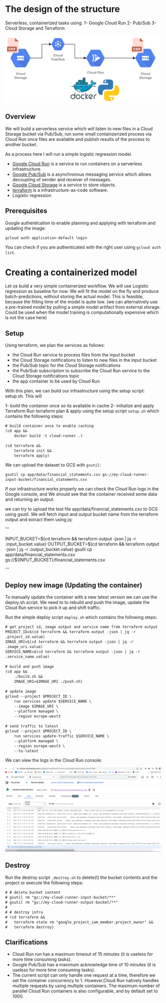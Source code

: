 # The design of the structure
Serverless, containerized tasks using:
1- Google Cloud Run
2- Pub/Sub
3-Cloud Storage and Terraform

<p align="center">
  <img src="architecture.png" />
</p>

## Overview


We will build a serverless service which will listen to new files in a Cloud Storage bucket via Pub/Sub, run some small containzerized process via Cloud Run once files are available and publish results of the process to another bucket.

As a process here I will run a simple logistic regression model.

- [Google Cloud Run](https://cloud.google.com/run) is a service to run containers on a serverless infrastructure.
- [Google Pub/Sub](https://cloud.google.com/pubsub/architecture) is a asynchronous messaging service which allows decoupling of sender and receiver of messages.
- [Google Cloud Storage](https://cloud.google.com/storage) is a service to store objects.
- [terraform](https://www.terraform.io/) is a infrastructure-as-code software.
- Logistic regression


## Prerequisites

Google authentication to enable planning and applying with terraform and updating the image:

```
gcloud auth application-default login
```

You can check if you are authenticated with the right user using `gcloud auth list`.

# Creating a containerized model
Let us build a very simple containerized workflow. We will use Logistic regression as baseline for now. We will fit the model on the fly and produce batch-predictions, without storing the actual model. This is feasible, because the fitting time of the model is quite low. 
(we can alternatively use a pre-trained model by pulling a simple model artifact from external storage. Could be used when the model training is computationally expensive which is not the case here)

## Setup

Using terraform, we plan the services as follows:

- the Cloud Run service to process files from the input bucket
- the Cloud Storage notifications to listen to new files in the input bucket
- the Pub/Sub topic for the Cloud Storage notifications
- the Pub/Sub subscription to subscribe the Cloud Run service to the Cloud Storage notifications topic
- the app container to be used by Cloud Run

With this plan, we can build our infrastructure using the setup script: setup.sh. This will

1- build the container once so its available in cache
2- initialize and apply Terraform
Run terraform plan & apply using the setup script `setup.sh` which contains the following steps:

```
# build container once to enable caching
(cd app && 
	docker build -t cloud-runner .)

(cd terraform && 
	terraform init && 
	terraform apply)
```


We can upload the dataset to GCS with `gsutil`:

```
gsutil cp app/data/financial_statements.csv gs://my-cloud-runner-input-bucket/financial_statements.csv
```

If our infrastructure works properly we can check the Cloud Run logs in the Google console, and We should see that the container received some data and returning an output.

we can try to upload the test file app/data/financial_statements.csv to GCS using gsutil. We will fetch input and output bucket name from the terraform output and extract them using jq:

'''

INPUT_BUCKET=$(cd terraform && terraform output -json | jq -r .input_bucket.value)
OUTPUT_BUCKET=$(cd terraform && terraform output -json | jq -r .output_bucket.value)
gsutil cp app/data/financial_statements.csv gs://${INPUT_BUCKET}/financial_statements.csv

'''
## Deploy new image (Updating the container)

To manually update the container with a new latest version we can use the deploy.sh script. We need to to rebuild and push the image, update the Cloud Run service to pick it up and shift traffic.

Run the simple deploy script `deploy.sh` which contains the following steps:

```
# get project id, image output and service name from terraform output
PROJECT_ID=$(cd terraform && terraform output -json | jq -r .project_id.value)
IMAGE_URI=$(cd terraform && terraform output -json | jq -r .image_uri.value)
SERVICE_NAME=$(cd terraform && terraform output -json | jq -r .service_name.value)

# build and push image
(cd app && 
	./build.sh && 
	IMAGE_URI=$IMAGE_URI ./push.sh)

# update image
gcloud --project $PROJECT_ID \
	run services update $SERVICE_NAME \
	--image $IMAGE_URI \
	--platform managed \
	--region europe-west3

# send traffic to latest
gcloud --project $PROJECT_ID \
	run services update-traffic $SERVICE_NAME \
	--platform managed \
	--region europe-west3 \
	--to-latest

```
We can view the logs in the Cloud Run console:


<p align="center">
  <img src="logs.png" />
</p>


## Destroy

Run the destroy script `_destroy.sh` to delete(!) the bucket contents and the project or execute the following steps:

```
# # delete bucket content
# gsutil rm "gs://my-cloud-runner-input-bucket/**"
# gsutil rm "gs://my-cloud-runner-output-bucket/**"
# 
# # destroy infra
# (cd terraform && 
# 	terraform state rm "google_project_iam_member.project_owner" &&
# 	terraform destroy)
```

## Clarifications

- Cloud Run run has a maximum timeout of 15 minutes (it is useless for more time consuming tasks).
- Google Pub/Sub has a maximum acknowledge time of 10 minutes (it is useless for more time consuming tasks). 
- The current script can only handle one request at a time, therefore we set the container concurrency to 1. However,Cloud Run natively handles multiple requests by using multiple containers. The maximum number of parallel Cloud Run containers is also configurable, and by default set to 1000.
